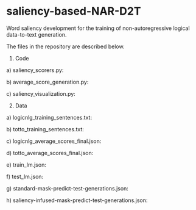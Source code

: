 # saliency-based-NAR-D2T
Word saliency development for the training of non-autoregressive logical data-to-text generation.

The files in the repository are described below.

1. Code

a) saliency_scorers.py:
  
b) average_score_generation.py:
  
c) saliency_visualization.py:


2. Data

a) logicnlg_training_sentences.txt:

b) totto_training_sentences.txt:

c) logicnlg_average_scores_final.json:

d) totto_average_scores_final.json:

e) train_lm.json:

f) test_lm.json:

g) standard-mask-predict-test-generations.json:

h) saliency-infused-mask-predict-test-generations.json:
  
